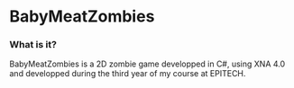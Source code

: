 BabyMeatZombies
===============

### What is it?

BabyMeatZombies is a 2D zombie game developped in C#, using XNA 4.0 and developped during the third year of my course at EPITECH.
